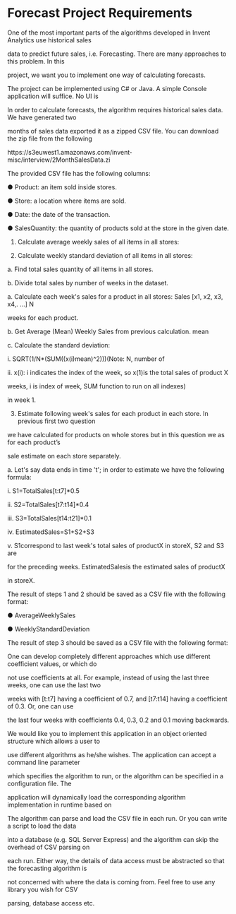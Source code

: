 # Forecast Project Requirements

One of the most important parts of the algorithms developed in Invent Analytics use historical sales

data to predict future sales, i.e. Forecasting. There are many approaches to this problem. In this

project, we want you to implement one way of calculating forecasts.

The project can be implemented using C# or Java. A simple Console application will suffice. No UI is

In order to calculate forecasts, the algorithm requires historical sales data. We have generated two

months of sales data exported it as a zipped CSV file. You can download the zip file from the following

https://s3­eu­west­1.amazonaws.com/invent­misc/interview/2MonthSalesData.zi

The provided CSV file has the following columns:

● Product​: an item sold inside stores.

● Store​: a location where items are sold.

● Date​: the date of the transaction.

● SalesQuantity​: the quantity of products sold at the store in the given date.

1. Calculate average weekly sales of all items in all stores:

2. Calculate weekly standard deviation of all items in all stores:

a. Find total sales quantity of all items in all stores.

b. Divide total sales by number of weeks in the dataset.

a. Calculate each week's sales for a product in all stores: Sales [x1, x2, x3, x4,. ...] N

weeks for each product.

b. Get Average (Mean) Weekly Sales from previous calculation. mean

c. Calculate the standard deviation:

i. SQRT(1/N*(SUM((x(i)­mean)^2)))(Note: N, number of

ii. x(i): i indicates the index of the week, so x(1)is the total sales of product X

weeks, i is index of week, SUM function to run on all indexes)

in week 1.

3. Estimate following week's sales for each product in each store. In previous first two question

we have calculated for products on whole stores but in this question we as for each product’s

sale estimate on each store separately.

a. Let's say data ends in time 't'; in order to estimate we have the following formula:

i. S1=TotalSales[t:t­7]*0.5

ii. S2=TotalSales[t­7:t­14]*0.4

iii. S3=TotalSales[t­14:t­21]*0.1

iv. EstimatedSales=S1+S2+S3

v. S1correspond to last week's total sales of productX in storeX, S2 and S3 are

for the preceding weeks. EstimatedSalesis the estimated sales of productX

in storeX.

The result of steps 1 and 2 should be saved as a CSV file with the following format:

● AverageWeeklySales

● WeeklyStandardDeviation

The result of step 3 should be saved as a CSV file with the following format:

One can develop completely different approaches which use different coefficient values, or which do

not use coefficients at all. For example, instead of using the last three weeks, one can use the last two

weeks with [t:t­7] having a coefficient of 0.7, and [t­7:t­14] having a coefficient of 0.3. Or, one can use

the last four weeks with coefficients 0.4, 0.3, 0.2 and 0.1 moving backwards.

We would like you to implement this application in an object oriented structure which allows a user to

use different algorithms as he/she wishes. The application can accept a command line parameter

which specifies the algorithm to run, or the algorithm can be specified in a configuration file. The

application will dynamically load the corresponding algorithm implementation in runtime based on

The algorithm can parse and load the CSV file in each run. Or you can write a script to load the data

into a database (e.g. SQL Server Express) and the algorithm can skip the overhead of CSV parsing on

each run. Either way, the details of data access must be abstracted so that the forecasting algorithm is

not concerned with where the data is coming from. Feel free to use any library you wish for CSV

parsing, database access etc.
